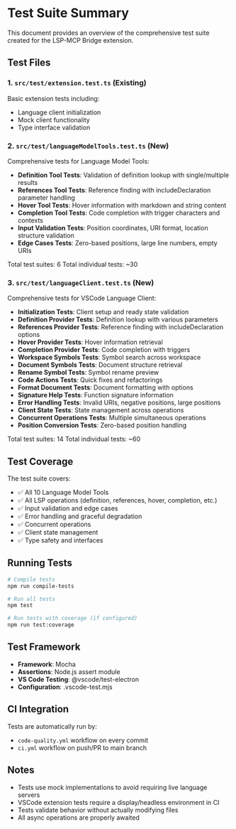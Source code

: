 # Test Suite Summary

This document provides an overview of the comprehensive test suite created for the LSP-MCP Bridge extension.

## Test Files

### 1. `src/test/extension.test.ts` (Existing)
Basic extension tests including:
- Language client initialization
- Mock client functionality
- Type interface validation

### 2. `src/test/languageModelTools.test.ts` (New)
Comprehensive tests for Language Model Tools:
- **Definition Tool Tests**: Validation of definition lookup with single/multiple results
- **References Tool Tests**: Reference finding with includeDeclaration parameter handling
- **Hover Tool Tests**: Hover information with markdown and string content
- **Completion Tool Tests**: Code completion with trigger characters and contexts
- **Input Validation Tests**: Position coordinates, URI format, location structure validation
- **Edge Cases Tests**: Zero-based positions, large line numbers, empty URIs

Total test suites: 6
Total individual tests: ~30

### 3. `src/test/languageClient.test.ts` (New)
Comprehensive tests for VSCode Language Client:
- **Initialization Tests**: Client setup and ready state validation
- **Definition Provider Tests**: Definition lookup with various parameters
- **References Provider Tests**: Reference finding with includeDeclaration options
- **Hover Provider Tests**: Hover information retrieval
- **Completion Provider Tests**: Code completion with triggers
- **Workspace Symbols Tests**: Symbol search across workspace
- **Document Symbols Tests**: Document structure retrieval
- **Rename Symbol Tests**: Symbol rename preview
- **Code Actions Tests**: Quick fixes and refactorings
- **Format Document Tests**: Document formatting with options
- **Signature Help Tests**: Function signature information
- **Error Handling Tests**: Invalid URIs, negative positions, large positions
- **Client State Tests**: State management across operations
- **Concurrent Operations Tests**: Multiple simultaneous operations
- **Position Conversion Tests**: Zero-based position handling

Total test suites: 14
Total individual tests: ~60

## Test Coverage

The test suite covers:
- ✅ All 10 Language Model Tools
- ✅ All LSP operations (definition, references, hover, completion, etc.)
- ✅ Input validation and edge cases
- ✅ Error handling and graceful degradation
- ✅ Concurrent operations
- ✅ Client state management
- ✅ Type safety and interfaces

## Running Tests

```bash
# Compile tests
npm run compile-tests

# Run all tests
npm test

# Run tests with coverage (if configured)
npm run test:coverage
```

## Test Framework

- **Framework**: Mocha
- **Assertions**: Node.js assert module
- **VS Code Testing**: @vscode/test-electron
- **Configuration**: .vscode-test.mjs

## CI Integration

Tests are automatically run by:
- `code-quality.yml` workflow on every commit
- `ci.yml` workflow on push/PR to main branch

## Notes

- Tests use mock implementations to avoid requiring live language servers
- VSCode extension tests require a display/headless environment in CI
- Tests validate behavior without actually modifying files
- All async operations are properly awaited
